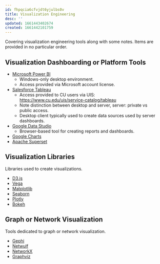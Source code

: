 ```yaml
---
id: fhpqcia6cfvjdt6yjulbs0v
title: Visualization Engineering
desc: ''
updated: 1661443402674
created: 1661442101759
---
```


Covering visualization engineering tools along with some notes. Items are provided in no particular order.

## Visualization Dashboarding or Platform Tools

- [Microsoft Power BI](https://powerbi.microsoft.com/en-us/)
  - Windows-only desktop environment.
  - Access provided via Microsoft account license.
- [Salesforce Tableau](https://www.tableau.com/)
  - Access provided to CU users via UIS: <https://www.cu.edu/uis/service-catalog/tableau>
  - Note distinction between desktop and server, server: private vs public access.
  - Desktop client typically used to create data sources used by server dashboards.
- [Google Data Studio](https://developers.google.com/datastudio/)
  - Browser-based tool for creating reports and dashboards.
- [Google Charts](https://developers.google.com/chart/)
- [Apache Superset](https://superset.apache.org/)

## Visualization Libraries

Libraries used to create visualizations.

- [D3.js](https://d3js.org/)
- [Vega](https://vega.github.io/vega/)
- [Matplotlib](https://matplotlib.org/)
- [Seaborn](https://seaborn.pydata.org/)
- [Plotly](https://plotly.com/)
- [Bokeh](https://bokeh.org/)

## Graph or Network Visualization

Tools dedicated to graph or network visualization.

- [Gephi](https://gephi.org/)
- [Netwulf](https://netwulf.readthedocs.io/en/latest/)
- [NetworkX](https://networkx.org/)
- [Graphviz](https://graphviz.org/)
